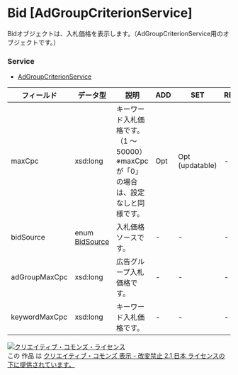 # Bid [AdGroupCriterionService]
Bidオブジェクトは、入札価格を表示します。（AdGroupCriterionService用のオブジェクトです。）
### Service
+ [AdGroupCriterionService](../services/AdGroupCriterionService.md)

| フィールド | データ型 | 説明 | ADD | SET | REMOVE | 
|---|---|---|---|---|---|
| maxCpc| xsd:long| キーワード入札価格です。（1 ～ 50000）<br>※maxCpcが「0」の場合は、設定なしと同様です。| Opt| Opt<br>                    (updatable)| - |
| bidSource| enum <a href="../data/BidSource.md">BidSource</a>| 入札価格ソースです。| -| -| - |
| adGroupMaxCpc| xsd:long| 広告グループ入札価格です。| -| -| - |
| keywordMaxCpc| xsd:long| キーワード入札価格です。| -| -| - |
<a rel="license" href="http://creativecommons.org/licenses/by-nd/2.1/jp/"><img alt="クリエイティブ・コモンズ・ライセンス" style="border-width:0" src="https://i.creativecommons.org/l/by-nd/2.1/jp/88x31.png" /></a><br />この 作品 は <a rel="license" href="http://creativecommons.org/licenses/by-nd/2.1/jp/">クリエイティブ・コモンズ 表示 - 改変禁止 2.1 日本 ライセンスの下に提供されています。</a>
